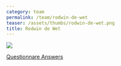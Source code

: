 ```yaml
---
category: team
permalink: /team/rodwin-de-wet
teaser: /assets/thumbs/rodwin-de-wet.png
title: Rodwin de Wet
---
```


<img src="/assets/img/rodwin-de-wet.png" />

[Questionnare Answers](https://drive.google.com/open?id=1VBojQLAMQjcxmdDdke21VWM5OYCNCxNb6znyyneYOrk)
